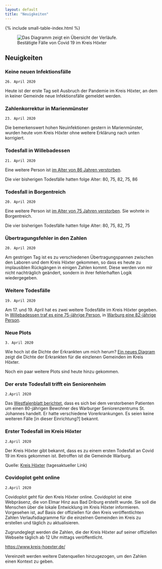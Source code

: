 ```yaml
---
layout: default
title: "Neuigkeiten"
---
```


{% include small-table-index.html %}

<figure class="figure shadow mb-5 mt-4 p-3" id="summary">
  <img src="/assets/plots/district-hoexter-overview.png" class="figure-img img-fluid rounded" alt="Das Diagramm zeigt ein Übersicht der Verläufe.">
  <figcaption class="figure-caption">Bestätigte Fälle von Covid 19 im Kreis Höxter</figcaption>
</figure>

## Neuigkeiten

### Keine neuen Infektionsfälle

    26. April 2020
    
Heute ist der erste Tag seit Ausbruch der Pandemie im Kreis Höxter, an dem in keiner Gemeinde
neue Infektionsfälle gemeldet werden.

### Zahlenkorrektur in Marienmünster

    23. April 2020
    
Die bemerkenswert hohen Neuinfektionen gestern in Marienmünster, wurden heute
vom Kreis Höxter ohne weitere Erklärung nach unten korrigiert.

### Todesfall in Willebadessen

    21. April 2020
    
Eine weitere Person ist 
[im Alter von 86 Jahren verstorben](https://www.westfalen-blatt.de/OWL/Kreis-Hoexter/Hoexter/4189649-Eine-neue-bestaetigte-Corona-Infektion-143-Menschen-sind-genesen-Willebadessener-stirbt-am-Virus).

Die vier bisherigen Todesfälle hatten folge Alter: 80, 75, 82, 75, 86
    
### Todesfall in Borgentreich

    20. April 2020
    
Eine weitere Person ist 
[im Alter von 75 Jahren verstorben](https://www.westfalen-blatt.de/OWL/Kreis-Hoexter/Hoexter/4189178-Person-aus-Borgentreich-wurde-75-Jahre-alt-Vierter-Corona-Toter-im-Kreis-Hoexter).
Sie wohnte in Borgentreich.

Die vier bisherigen Todesfälle hatten folge Alter: 80, 75, 82, 75
    
### Übertragungsfehler in den Zahlen

    20. April 2020

Am gestrigen Tag ist es zu verschiedenen Übertragungspannen zwischen den Laboren und dem Kreis Höxter gekommen,
so dass es heute zu implausiblen Rückgängen in einigen Zahlen kommt. Diese werden von mir nicht nachträglich geändert,
sondern in ihrer fehlerhaften Logik wiedergegeben.

### Weitere Todesfälle

    19. April 2020

Am 17. und 19. April hat es zwei weitere Todesfälle im Kreis Höxter gegeben. 
In [Willebadessen traf es eine 75-jährige Person](https://www.westfalen-blatt.de/OWL/Kreis-Hoexter/Warburg/4187997-75-Jaehriger-aus-Willebadessen-gestorben-Coronavirus-Ein-weiterer-Todesfall),
in [Warburg eine 82-jährige Person](https://www.radiohochstift.de/nachrichten/paderborn-hoexter/detailansicht/dritter-corona-todesfall-im-kreis-hoexter.html). 

### Neue Plots

    3. April 2020

Wie hoch ist die Dichte der Erkrankten um mich herum? [Ein neues Diagram](/kreis-hoexter.html#risc) 
zeigt die Dichte der Erkrankten für die einzlenen Gemeinden im Kreis Höxter. 

Noch ein paar weitere Plots sind heute hinzu gekommen.


### Der erste Todesfall trifft ein Seniorenheim

    2.April 2020
    
Das [Westfalenblatt berichtet](https://www.westfalen-blatt.de/OWL/Kreis-Hoexter/Warburg/4180337-80-Jaehriger-lebte-im-Franz-Jordan-Haus-Keine-weiteren-Faelle-bekannt-Erstes-Corona-Opfer-in-Warburg), 
dass es sich bei dem verstorbenen Patienten um einen 80-jährigen Bewohner des Warburger 
Seniorenzentrums St. Johannes handelt. Er hatte verschiedene Vorerkrankungen. 
Es seien keine weiteren Fälle [in dieser Einrichtung?] bekannt.

### Erster Todesfall im Kreis Höxter

    2.April 2020
    
Der Kreis Höxter gibt bekannt, dass es zu einem ersten Todesfall an Covid 19 im Kreis gekommen ist.
Betroffen ist die Gemeinde Warburg.

Quelle: [Kreis Höxter](https://www.kreis-hoexter.de/service-kontakt/pressestelle/coronavirus/4282.Update-vom-02.04.-Neue-Faelle-des-Coronavirus-im-Kreis-Hoexter---erster-Todesfall.html) (tagesaktueller Link)
    
    
### Covidoplot geht online

    2.April 2020
    
Covidoplot geht für den Kreis Höxter online. Covidoplot ist eine Webpräsenz, die von Elmar Hinz
aus Bad Driburg erstellt wurde. Sie soll die Menschen über die lokale Entwicklung im Kreis Höxter
informieren. Vorgesehen ist, auf Basis der offiziellen für den Kreis veröffentlichten Zahlen
Verlaufsdiagramme für die einzelnen Gemeinden im Kreis zu erstellen und täglich zu aktualisieren.

Zugrundeglegt werden die Zahlen, die der Kreis Höxter auf seiner offiziellen Webseite täglich ab
12 Uhr mittags veröffentlicht. 

<https://www.kreis-hoexter.de/>

Vereinzelt werden weitere Datenquellen hinzugezogen, um den Zahlen einen Kontext zu geben.
    



